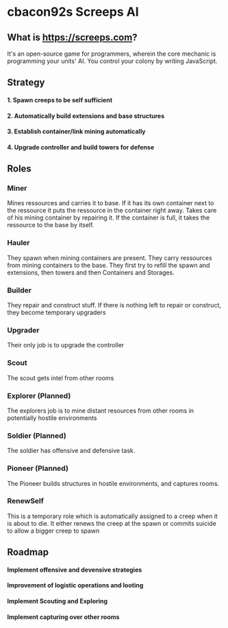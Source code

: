 # cbacon92s Screeps AI
## What is https://screeps.com?
It's an open-source game for programmers, wherein the core mechanic is programming
your units' AI. You control your colony by writing JavaScript.

## Strategy
#### 1. Spawn creeps to be self sufficient
#### 2. Automatically build extensions and base structures
#### 3. Establish container/link mining automatically
#### 4. Upgrade controller and build towers for defense


## Roles
### Miner
Mines ressources and carries it to base. If it has its own container next to the ressource it puts the ressource in the container right away. Takes care of his mining container by repairing it. If the container is full, it takes the ressource to the base by itself.
### Hauler
They spawn when mining containers are present. They carry ressources from mining containers to the base. They first try to refill the spawn and extensions, then towers and then Containers and Storages.
### Builder
They repair and construct stuff. If there is nothing left to repair or construct, they become temporary upgraders
### Upgrader
Their only job is to upgrade the controller
### Scout
The scout gets intel from other rooms
### Explorer (Planned)
The explorers job is to mine distant resources from other rooms in potentially hostile environments
### Soldier (Planned)
The soldier has offensive and defensive task.
### Pioneer (Planned)
The Pioneer builds structures in hostile environments, and captures rooms.
### RenewSelf
This is a temporary role which is automatically assigned to a creep when it is about to die. It either renews the creep at the spawn or commits suicide to allow a bigger creep to spawn 


## Roadmap
#### Implement offensive and devensive strategies
#### Improvement of logistic operations and looting
#### Implement Scouting and Exploring
#### Implement capturing over other rooms
